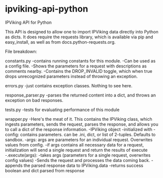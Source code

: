 ipviking-api-python
===================

IPViking API for Python

This API is designed to allow one to import IPViking data directly into Python as dicts. It does require the requests
library, which is available via pip and easy_install, as well as from docs.python-requests.org.

File breakdown:

constants.py
-contains running constants for this module. 
 -Can be used as a config file. 
 -Shows the parameters for a request with descriptions as comments nearby. 
 -Contains the DROP_INVALID toggle, which when true drops unrecognized parameters instead of throwing an exception.

errors.py
-just contains exception classes. Nothing to see here.

response_parser.py
-parses the returned content into a dict, and throws an exception on bad responses.

tests.py
-tests for evaluating performance of this module

wrapper.py
-Here's the meat of it. This contains the IPViking class, which ingests parameters, sends the request, parses the
response, and allows you to call a dict of the response information.
  -IPViking object
    -initialized with 
      -config: contains parameters. can be .ini, dict, or list of 2-tuples. Defaults to sandbox.
      -args: args are parameters for an individual request. Overwrites values from config.
      -if args contains all necessary data for a request, initialization will send a single request and return the results of execute
    -.execute(args):
      -takes args (parameters for a single request, overwrites config values)
      -Sends the request and processes the data coming back.
      -appends the parsed response data to IPViking.data
      -returns success boolean and dict parsed from response